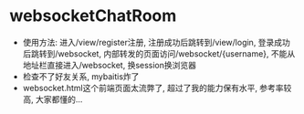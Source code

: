 # websocketChatRoom
+ 使用方法: 进入/view/register注册, 注册成功后跳转到/view/login, 登录成功后跳转到/websocket, 内部转发的页面访问/websocket/{username}, 不能从地址栏直接进入/websocket, 换session换浏览器
+ 检查不了好友关系, mybaitis炸了
+ websocket.html这个前端页面太流弊了, 超过了我的能力保有水平, 参考率较高, 大家都懂的...
